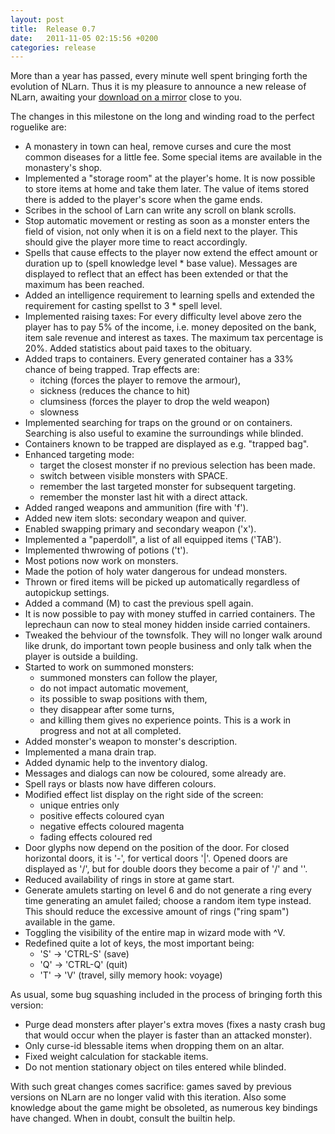 ```yaml
---
layout: post
title:  Release 0.7
date:   2011-11-05 02:15:56 +0200
categories: release
---
```


More than a year has passed, every minute well spent bringing forth the evolution of NLarn. Thus it is my pleasure to announce a new release of NLarn, awaiting your [download on a mirror](http://sourceforge.net/projects/nlarn/files/nlarn/0.7/) close to you.

The changes in this milestone on the long and winding road to the perfect roguelike are:
* A monastery in town can heal, remove curses and cure the most common diseases for a little fee. Some special items are available in the monastery's shop.
* Implemented a "storage room" at the player's home. It is now possible to store items at home and take them later. The value of items stored there is added to the player's score when the game ends.
* Scribes in the school of Larn can write any scroll on blank scrolls.
* Stop automatic movement or resting as soon as a monster enters the field of vision, not only when it is on a field next to the player. This should give the player more time to react accordingly.
* Spells that cause effects to the player now extend the effect amount or duration up to (spell knowledge level * base value). Messages are displayed to reflect that an effect has been extended or that the maximum has been reached.
* Added an intelligence requirement to learning spells and extended the requirement for casting spellst to 3 * spell level.
* Implemented raising taxes:
For every difficulty level above zero the player has to pay 5% of the income, i.e. money deposited on the bank, item sale revenue and interest as taxes. The maximum tax percentage is 20%.
Added statistics about paid taxes to the obituary.
* Added traps to containers. Every generated container has a 33% chance of being trapped. Trap effects are:
  * itching (forces the player to remove the armour),
  * sickness (reduces the chance to hit)
  * clumsiness (forces the player to drop the weld weapon)
  * slowness
* Implemented searching for traps on the ground or on containers.
Searching is also useful to examine the surroundings while blinded.
* Containers known to be trapped are displayed as e.g. "trapped bag".
* Enhanced targeting mode:
  * target the closest monster if no previous selection has been made.
  * switch between visible monsters with SPACE.
  * remember the last targeted monster for subsequent targeting.
  * remember the monster last hit with a direct attack.
* Added ranged weapons and ammunition (fire with 'f').
* Added new item slots: secondary weapon and quiver.
* Enabled swapping primary and secondary weapon ('x').
* Implemented a "paperdoll", a list of all equipped items ('TAB').
* Implemented thwrowing of potions ('t').
* Most potions now work on monsters.
* Made the potion of holy water dangerous for undead monsters.
* Thrown or fired items will be picked up automatically regardless of autopickup settings.
* Added a command (M) to cast the previous spell again.
* It is now possible to pay with money stuffed in carried containers.
The leprechaun can now to steal money hidden inside carried containers.
* Tweaked the behviour of the townsfolk. They will no longer walk around like drunk, do important town people business and only talk when the player is outside a building.
* Started to work on summoned monsters:
  * summoned monsters can follow the player,
  * do not impact automatic movement,
  * its possible to swap positions with them,
  * they disappear after some turns,
  * and killing them gives no experience points.
  This is a work in progress and not at all completed.
* Added monster's weapon to monster's description.
* Implemented a mana drain trap.
* Added dynamic help to the inventory dialog.
* Messages and dialogs can now be coloured, some already are.
* Spell rays or blasts now have differen colours.
* Modified effect list display on the right side of the screen:
  * unique entries only
  * positive effects coloured cyan
  * negative effects coloured magenta
  * fading effects coloured red
* Door glyphs now depend on the position of the door.
For closed horizontal doors, it is '-', for vertical doors '|'. Opened doors are displayed as '/', but for double doors they become a pair of '/' and '\'.
* Reduced availability of rings in store at game start.
* Generate amulets starting on level 6 and do not generate a ring every time generating an amulet failed; choose a random item type instead.
This should reduce the excessive amount of rings ("ring spam") available in the game.
* Toggling the visibility of the entire map in wizard mode with ^V.
* Redefined quite a lot of keys, the most important being:
  * 'S' -> 'CTRL-S' (save)
  * 'Q' -> 'CTRL-Q' (quit)
  * 'T' -> 'V' (travel, silly memory hook: voyage)

As usual, some bug squashing included in the process of bringing forth this version:
* Purge dead monsters after player's extra moves (fixes a nasty crash bug that would occur when the player is  faster than an attacked monster).
* Only curse-id blessable items when dropping them on an altar.
* Fixed weight calculation for stackable items.
* Do not mention stationary object on tiles entered while blinded.

With such great changes comes sacrifice: games saved by previous versions on NLarn are no longer valid with this iteration. Also some knowledge about the game might be obsoleted, as numerous key bindings have changed. When in doubt, consult the builtin help.
